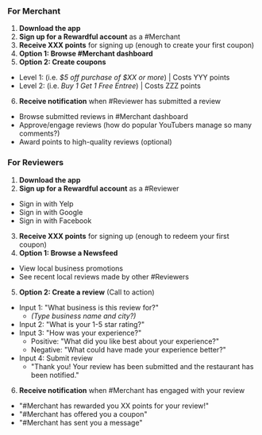 
### For Merchant
1. **Download the app**
2. **Sign up for a Rewardful account** as a #Merchant
3. **Receive XXX points** for signing up (enough to create your first coupon)
4. **Option 1: Browse #Merchant dashboard**
5. **Option 2: Create coupons**
 * Level 1: (i.e. *$5 off purchase of $XX or more*) | Costs YYY points
 * Level 2: (i.e. *Buy 1 Get 1 Free Entree*) | Costs ZZZ points
6. **Receive notification** when #Reviewer has submitted a review
 * Browse submitted reviews in #Merchant dashboard
 * Approve/engage reviews (how do popular YouTubers manage so many comments?)
 * Award points to high-quality reviews (optional)

### For Reviewers
1. **Download the app**
2. **Sign up for a Rewardful account** as a #Reviewer
  * Sign in with Yelp
  * Sign in with Google
  * Sign in with Facebook
3. **Receive XXX points** for signing up (enough to redeem your first coupon)
4. **Option 1: Browse a Newsfeed**
  * View local business promotions
  * See recent local reviews made by other #Reviewers
5. **Option 2: Create a review** (Call to action)
  * Input 1: "What business is this review for?" 
    * *(Type business name and city?)*
  * Input 2: "What is your 1-5 star rating?"
  * Input 3: "How was your experience?"
    * Positive: "What did you like best about your experience?"
    * Negative: "What could have made your experience better?"
  * Input 4: Submit review
    * "Thank you! Your review has been submitted and the restaurant has been notified."
6. **Receive notification** when #Merchant has engaged with your review
 * "#Merchant has rewarded you XX points for your review!"
 * "#Merchant has offered you a coupon"
 * "#Merchant has sent you a message"

